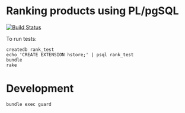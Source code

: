 # Ranking products using PL/pgSQL

[![Build Status](https://travis-ci.org/bsboris/ranked_plpgsql.svg?branch=master)](https://travis-ci.org/bsboris/ranked_plpgsql)

To run tests:

    createdb rank_test
    echo 'CREATE EXTENSION hstore;' | psql rank_test
    bundle
    rake

# Development

    bundle exec guard
